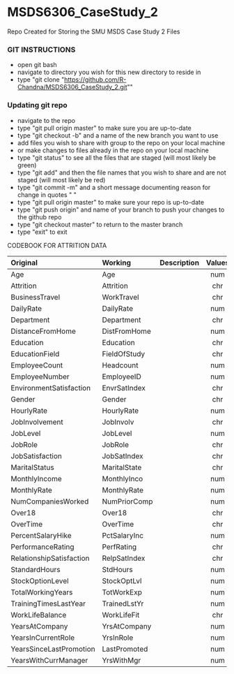 # MSDS6306_CaseStudy_2
Repo Created for Storing the SMU MSDS Case Study 2 Files 

### GIT INSTRUCTIONS

* open git bash
* navigate to directory you wish for this new directory to reside in
* type "git clone "https://github.com/R-Chandna/MSDS6306_CaseStudy_2.git""

### Updating git repo
* navigate to the repo
* type "git pull origin master" to make sure you are up-to-date
* type "git checkout -b" and a name of the new branch you want to use
* add files you wish to share with group to the repo on your local machine
* or make changes to files already in the repo on your local machine
* type "git status" to see all the files that are staged (will most likely be green)
* type "git add" and then the file names that you wish to share and are not staged (will most likely be red)
* type "git commit -m" and a short message documenting reason for change in quotes " "
* type "git pull origin master" to make sure your repo is up-to-date
* type "git push origin" and name of your branch to push your changes to the github repo
* type "git checkout master" to return to the master branch
* type "exit" to exit

CODEBOOK FOR ATTRITION DATA

|Original|Working|Description|Values|
|:-|:-|-:|:-:|
|Age|Age||num|
|Attrition|Attrition||chr|
|BusinessTravel|WorkTravel||chr|
|DailyRate|DailyRate||num|
|Department|Department||chr|
|DistanceFromHome|DistFromHome||num|
|Education|Education||chr|
|EducationField|FieldOfStudy||chr|
|EmployeeCount|Headcount||num|
|EmployeeNumber|EmployeeID||num|
|EnvironmentSatisfaction|EnvrSatIndex||chr|
|Gender|Gender||chr|
|HourlyRate|HourlyRate||num|
|JobInvolvement|JobInvolv||chr|
|JobLevel|JobLevel||num|
|JobRole|JobRole||chr|
|JobSatisfaction|JobSatIndex||chr|
|MaritalStatus|MaritalState||chr|
|MonthlyIncome|MonthlyInco||num|
|MonthlyRate|MonthlyRate||num|
|NumCompaniesWorked|NumPriorComp||num|
|Over18|Over18||chr|
|OverTime|OverTime||chr|
|PercentSalaryHike|PctSalaryInc||num|
|PerformanceRating|PerfRating||chr|
|RelationshipSatisfaction|RelpSatIndex||chr|
|StandardHours|StdHours||num|
|StockOptionLevel|StockOptLvl||num|
|TotalWorkingYears|TotWorkExp||num|
|TrainingTimesLastYear|TrainedLstYr||num|
|WorkLifeBalance|WorkLifeFit||chr|
|YearsAtCompany|YrsAtCompany||num|
|YearsInCurrentRole|YrsInRole||num|
|YearsSinceLastPromotion|LastPromoted||num|
|YearsWithCurrManager|YrsWithMgr||num|
